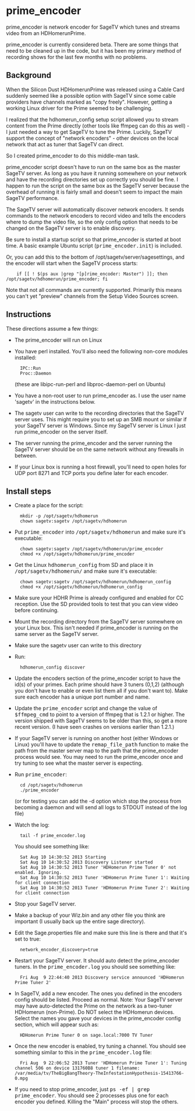# prime_encoder

prime_encoder is network encoder for SageTV which tunes and streams video from an HDHomerunPrime.

prime_encoder is currently considered beta. There are some things that need to be cleaned up in
the code, but it has been my primary method of recording shows for the last few months with no problems.

## Background

When the Silicon Dust HDHomerunPrime was released using a Cable Card suddenly seemed like a possible
option with SageTV since some cable providers have channels marked as "copy freely". However, getting
a working Linux driver for the Prime seemed to be challenging.

I realized that the hdhomerun_config setup script allowed you to stream content from the Prime directly
(other tools like ffmpeg can do this as well) - I just needed a way to get SageTV to tune the Prime.
Luckily, SageTV support the concept of "network encoders" - other devices on the local network that act
as tuner that SageTV can direct.

So I created prime_encoder to do this middle-man task.

prime_encoder script doesn't have to run on the same box as the master SageTV server. As long as you
have it running somewhere on your network and have the recording directories set up correctly you
should be fine. I happen to run the script on the same box as the SageTV server because the overhead of
running it is fairly small and doesn't seem to impact the main SageTV performance.

The SageTV server will automatically discover network encoders. It sends commands to the network encoders
to record video and tells the encoders where to dump the video file, so the only config option that needs to
be changed on the SageTV server is to enable discovery.

Be sure to install a startup script so that prime_encoder is started at boot time. A basic example Ubuntu script (<tt>prime_encoder.init</tt>) is included.

Or, you can add this to the bottom of /opt/sagetv/server/sagesettings, and the encoder will start when
the SageTV process starts:

        if [[ ! $(ps aux |grep "[p]rime_encoder: Master") ]]; then /opt/sagetv/hdhomerun/prime_encoder; fi

Note that not all commands are currently supported. Primarily this means you can't yet "preview" channels
from the Setup Video Sources screen.

## Instructions

These directions assume a few things:

* The prime_encoder will run on Linux
* You have perl installed. You'll also need the following non-core modules installed:

        IPC::Run
        Proc::Daemon
   
  (these are libipc-run-perl and libproc-daemon-perl on Ubuntu)

* You have a non-root user to run prime_encoder as.  I use the user name 'sagetv' in the instructions below.
* The sagetv user can write to the recording directories that the SageTV server uses. This might require
  you to set up an SMB mount or similar if your SageTV server is Windows. Since my SageTV server is Linux
  I just run prime_encoder on the server itself.
* The server running the prime_encoder and the server running the SageTV server should be on the same
  network without any firewalls in between.
* If your Linux box is running a host firewall, you'll need to open holes for UDP port 8271 and TCP
  ports you define later for each encoder.

## Install steps

* Create a place for the script:

        mkdir -p /opt/sagetv/hdhomerun
        chown sagetv:sagetv /opt/sagetv/hdhomerun

* Put <tt>prime_encoder</tt> into <tt>/opt/sagetv/hdhomerun</tt> and make sure it's executable:
 
        chown sagetv:sagetv /opt/sagetv/hdhomerun/prime_encoder
        chmod +x /opt/sagetv/hdhomerun/prime_encoder

* Get the Linux <tt>hdhomerun_config</tt> from SD and place it in <tt>/opt/sagetv/hdhomerun/</tt>
  and make sure it's executable:

        chown sagetv:sagetv /opt/sagetv/hdhomerun/hdhomerun_config
        chmod +x /opt/sagetv/hdhomerun/hdhomerun_config

* Make sure your HDHR Prime is already configured and enabled for CC reception. Use the SD provided tools
  to test that you can view video before continuing.
* Mount the recording directory from the SageTV server somewhere on your Linux box. This isn't needed if
  prime_encoder is running on the same server as the SageTV server.
* Make sure the sagetv user can write to this directory
* Run:

        hdhomerun_config discover

* Update the encoders section of the prime_encoder script to have the id(s) of your primes. Each prime
  should have 3 tuners (0,1,2) (although you don't have to enable or even list them all if you don't want
  to). Make sure each encoder has a unique port number and name.
* Update the <tt>prime_encoder</tt> script and change the value of <tt>$ffmpeg_cmd</tt> to point to a
  version of ffmpeg that is 1.2.1 or higher. The version shipped with SageTV seems to be older than this,
  so get a more recent version. (I have seen crashes on versions earlier than 1.2.1.)
* If your SageTV server is running on another host (either Windows or Linux) you'll have to update
  the <tt>remap_file_path</tt> function to make the path from the master server map to the path that the
  prime_encoder process would see.  You may need to run the prime_encoder once and try tuning to see
  what the master server is expecting.
* Run <tt>prime_encoder</tt>:

        cd /opt/sagetv/hdhomerun
        ./prime_encoder

   (or for testing you can add the -d option which stop the process from becoming a daemon and will
   send all logs to STDOUT instead of the log file)

* Watch the log:

        tail -f prime_encoder.log

  You should see something like:

        Sat Aug 10 14:30:52 2013 Starting
        Sat Aug 10 14:30:52 2013 Discovery Listener started
        Sat Aug 10 14:30:52 2013 Tuner 'HDHomerun Prime Tuner 0' not enabled. Ignoring.
        Sat Aug 10 14:30:52 2013 Tuner 'HDHomerun Prime Tuner 1': Waiting for client connection
        Sat Aug 10 14:30:52 2013 Tuner 'HDHomerun Prime Tuner 2': Waiting for client connection

* Stop your SageTV server.

* Make a backup of your Wiz.bin and any other file you think are important (I usually back up the entire
  sage directory).

* Edit the Sage.properties file and make sure this line is there and that it's set to true:

        network_encoder_discovery=true

* Restart your SageTV server. It should auto detect the prime_encoder tuners. In the <tt>prime_encoder.log</tt>
  you should see something like:

        Fri Aug  9 22:44:40 2013 Discovery service announced 'HDHomerun Prime Tuner 2'

* In SageTV, add a new encoder. The ones you defined in the encoders config should be listed. Proceed
  as normal. Note: Your SageTV server may have auto-detected the Prime on the network as a two-tuner
  HDHomerun (non-Prime). Do NOT select the HDHomerun devices. Select the names you gave your devices
  in the prime_encoder config section, which will appear such as:

        HDHomerun Prime Tuner 0 on sage.local:7000 TV Tuner

* Once the new encoder is enabled, try tuning a channel. You should see something similar to this in the
  <tt>prime_encoder.log</tt> file:

        Fri Aug  9 22:06:52 2013 Tuner 'HDHomerun Prime Tuner 1': Tuning channel 506 on device 131760B8 tuner 1 filename: /var/media/tv/TheBigBangTheory-TheInfestationHypothesis-15413766-0.mpg

* If you need to stop prime_encoder, just <tt>ps -ef | grep prime_encoder</tt>. You should see 2 processes plus
  one for each encoder you defined. Killing the "Main" process will stop the others.
